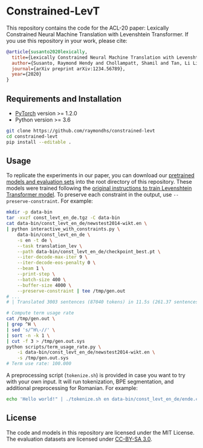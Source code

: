 # Constrained-LevT

This repository contains the code for the ACL-20 paper: Lexically Constrained Neural Machine Translation with Levenshtein Transformer. If you use this repository in your work, please cite:

```bibtex
@article{susanto2020lexically,
  title={Lexically Constrained Neural Machine Translation with Levenshtein Transformer},
  author={Susanto, Raymond Hendy and Chollampatt, Shamil and Tan, Li Ling},
  journal={arXiv preprint arXiv:1234.56789},
  year={2020}
}
```

## Requirements and Installation

* [PyTorch](http://pytorch.org/) version >= 1.2.0
* Python version >= 3.6

```bash
git clone https://github.com/raymondhs/constrained-levt
cd constrained-levt
pip install --editable .
```

## Usage

To replicate the experiments in our paper, you can download our [pretrained models and evaluation sets](https://github.com/raymondhs/constrained-levt/releases) into the root directory of this repository. These models were trained following the [original instructions to train Levenshtein Transformer model](https://github.com/pytorch/fairseq/tree/master/examples/nonautoregressive_translation). To preserve each constraint in the output, use `--preserve-constraint`. For example:

```bash
mkdir -p data-bin
tar -xvzf const_levt_en_de.tgz -C data-bin
cat data-bin/const_levt_en_de/newstest2014-wikt.en \
| python interactive_with_constraints.py \
    data-bin/const_levt_en_de \
    -s en -t de \
    --task translation_lev \
    --path data-bin/const_levt_en_de/checkpoint_best.pt \
    --iter-decode-max-iter 9 \
    --iter-decode-eos-penalty 0 \
    --beam 1 \
    --print-step \
    --batch-size 400 \
    --buffer-size 4000 \
    --preserve-constraint | tee /tmp/gen.out
# ...
# | Translated 3003 sentences (87040 tokens) in 11.5s (261.37 sentences/s, 7575.50 tokens/s)

# Compute term usage rate
cat /tmp/gen.out \
| grep ^H \
| sed 's/^H\-//' \
| sort -n -k 1 \
| cut -f 3 > /tmp/gen.out.sys
python scripts/term_usage_rate.py \
    -i data-bin/const_levt_en_de/newstest2014-wikt.en \
    -s /tmp/gen.out.sys
# Term use rate: 100.000
```

A preprocessing script (`tokenize.sh`) is provided in case you want to try with your own input. It will run tokenization, BPE segmentation, and additional preprocessing for Romanian. For example:

```bash
echo 'Hello world!" | ./tokenize.sh en data-bin/const_levt_en_de/ende.code
```

## License

The code and models in this repository are licensed under the MIT License. The evaluation datasets are licensed under [CC-BY-SA 3.0](https://creativecommons.org/licenses/by-sa/3.0/).
